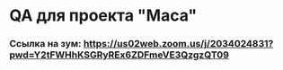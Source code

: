 
# QA для проекта "Маса"

### Ссылка на зум: https://us02web.zoom.us/j/2034024831?pwd=Y2tFWHhKSGRyREx6ZDFmeVE3QzgzQT09
